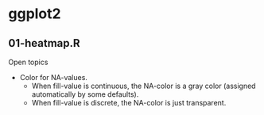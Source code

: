 # ggplot2

## 01-heatmap.R

Open topics
* Color for NA-values. 
  * When fill-value is continuous, the NA-color is a gray color (assigned automatically by some defaults).
  * When fill-value is discrete, the NA-color is just transparent.
